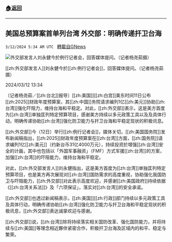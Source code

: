 ###  [:house:返回](README.md)
---


## 美国总预算案首单列台湾 外交部：明确传递扞卫台海
`3/12/2024 5:34 AM UTC ` [轉載自GNews](https://gnews.org/articles/2387416)

![外交部发言人刘永健今於例行记者会，回答媒体提问。（记者杨尧茹摄）](https://img.ltn.com.tw/Upload/news/600/2024/03/12/4605065_1_1.jpg "外交部发言人刘永健今於例行记者会，回答媒体提问。（记者杨尧茹摄）")

[[zh:外交部发言人]]刘永健今於[[zh:例行记者会]]，回答媒体提问。（记者杨尧茹摄）

2024/03/12 13:34

〔记者杨尧茹／[[zh:台北]]报导〕[[zh:美国]][[zh:白宫]]美东时间11日公布[[zh:2025]]财政年度预算案，其[[zh:中国]]务院请求编列1亿[[zh:美元]]协助[[zh:台湾]]强化吓阻力，维持台海和平稳定。对此，[[zh:外交部]]表示，这是美方首度为[[zh:台湾]]单独匡列特定预算项目，感谢美方持续以多元政策工具以及及具体行动，明确传递协助[[zh:台湾]]强化防卫能力与扞卫台海和平稳定现状的积极讯息。

[[zh:外交部]]今（12日）举行[[zh:例行记者会]]，媒体关切，[[zh:美国国务院]]发布新闻稿指出，[[zh:2025]]财政年度预算案在[[zh:台湾]]方面，[[zh:国务院]]请求编列1亿[[zh:美元]]（约新台币31亿4000万元），持续投资於增强[[zh:台湾]]安全的计画，其中也包括以「外国军事融资」（FMF）方式军援[[zh:台湾]]的方案，加强[[zh:台湾]]的吓阻能力，维持台海和平稳定。

对此，[[zh:外交部发言人]]刘永健指出，这是美方首度为[[zh:台湾]]单独匡列特定预算项目，也是美方再次展现对[[zh:台湾]]国防需求的高度重视，协助强化我国防卫与吓阻能力，[[zh:外交部]]对此表示高度欢迎，并感谢[[zh:美国政府]]持续依据《[[zh:台湾关系法]]》及「六项保证」，落实对[[zh:台湾]]的安全承诺。

[[zh:外交部]]也透过新闻稿表示，[[zh:美国]][[zh:行政]]部门持续以多元政策工具及具体行动，明确传递协助[[zh:台湾]]强化防卫能力与扞卫台海和平稳定现状的积极讯息，[[zh:外交部]]表达诚挚欢迎与感谢。

[[zh:外交部]]说，[[zh:台湾]]除将持续落实相关国防改革、强化国防能力，并将持续与[[zh:美国]]等理念相近夥伴紧密合作，积极扞卫台海及区域内的和平、稳定与繁荣。
